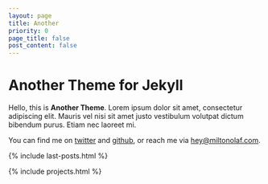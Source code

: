 ```yaml
---
layout: page
title: Another
priority: 0
page_title: false
post_content: false
---
```


# Another Theme for Jekyll

Hello, this is **Another Theme**. Lorem ipsum dolor sit amet, consectetur adipiscing elit. Mauris vel nisi sit amet justo vestibulum volutpat dictum bibendum purus. Etiam nec laoreet mi.

You can find me on [twitter](//twitter.com/olafmilton) and [github](//github.com/miltonolaf/another), or reach me via [hey@miltonolaf.com](mailto:hey@miltonolaf.com).

{% include last-posts.html %}

{% include projects.html %}
